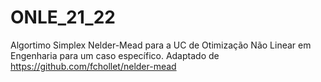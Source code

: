 # ONLE_21_22

Algortimo Simplex Nelder-Mead para a UC de Otimização Não Linear em Engenharia para um caso específico. Adaptado de https://github.com/fchollet/nelder-mead
